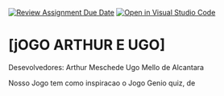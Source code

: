 [![Review Assignment Due Date](https://classroom.github.com/assets/deadline-readme-button-24ddc0f5d75046c5622901739e7c5dd533143b0c8e959d652212380cedb1ea36.svg)](https://classroom.github.com/a/F62_0SL3)
[![Open in Visual Studio Code](https://classroom.github.com/assets/open-in-vscode-718a45dd9cf7e7f842a935f5ebbe5719a5e09af4491e668f4dbf3b35d5cca122.svg)](https://classroom.github.com/online_ide?assignment_repo_id=10907907&assignment_repo_type=AssignmentRepo)
# [jOGO ARTHUR E UGO]

Desevolvedores:
Arthur Meschede
Ugo Mello de Alcantara

Nosso Jogo tem como inspiracao o Jogo Genio quiz, de 